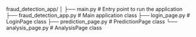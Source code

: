 fraud_detection_app/
│
├── main.py                  # Entry point to run the application
├── fraud_detection_app.py   # Main application class
├── login_page.py            # LoginPage class
├── prediction_page.py       # PredictionPage class
└── analysis_page.py         # AnalysisPage class